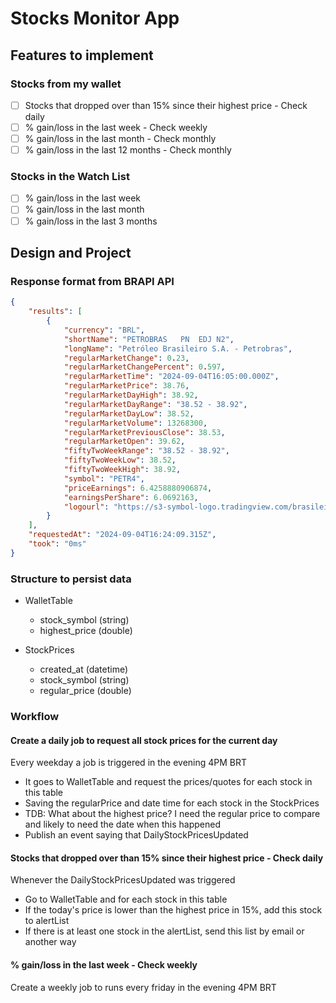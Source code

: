 # Stocks Monitor App

## Features to implement

### Stocks from my wallet

- [ ] Stocks that dropped over than 15% since their highest price - Check daily
- [ ] % gain/loss in the last week - Check weekly
- [ ] % gain/loss in the last month - Check monthly
- [ ] % gain/loss in the last 12 months - Check monthly

### Stocks in the Watch List

- [ ] % gain/loss in the last week
- [ ] % gain/loss in the last month
- [ ] % gain/loss in the last 3 months

## Design and Project

### Response format from BRAPI API
```json
{
    "results": [
        {
            "currency": "BRL",
            "shortName": "PETROBRAS   PN  EDJ N2",
            "longName": "Petróleo Brasileiro S.A. - Petrobras",
            "regularMarketChange": 0.23,
            "regularMarketChangePercent": 0.597,
            "regularMarketTime": "2024-09-04T16:05:00.000Z",
            "regularMarketPrice": 38.76,
            "regularMarketDayHigh": 38.92,
            "regularMarketDayRange": "38.52 - 38.92",
            "regularMarketDayLow": 38.52,
            "regularMarketVolume": 13268300,
            "regularMarketPreviousClose": 38.53,
            "regularMarketOpen": 39.62,
            "fiftyTwoWeekRange": "38.52 - 38.92",
            "fiftyTwoWeekLow": 38.52,
            "fiftyTwoWeekHigh": 38.92,
            "symbol": "PETR4",
            "priceEarnings": 6.4258880906874,
            "earningsPerShare": 6.0692163,
            "logourl": "https://s3-symbol-logo.tradingview.com/brasileiro-petrobras--big.svg"
        }
    ],
    "requestedAt": "2024-09-04T16:24:09.315Z",
    "took": "0ms"
}
```

### Structure to persist data

- WalletTable
  - stock_symbol (string)
  - highest_price (double)

- StockPrices
  - created_at (datetime)
  - stock_symbol (string)
  - regular_price (double)

### Workflow

#### Create a daily job to request all stock prices for the current day
Every weekday a job is triggered in the evening 4PM BRT
- It goes to WalletTable and request the prices/quotes for each stock in this table
- Saving the regularPrice and date time for each stock in the StockPrices
- TDB: What about the highest price? I need the regular price to compare and likely to need the date when this happened
- Publish an event saying that DailyStockPricesUpdated

#### Stocks that dropped over than 15% since their highest price - Check daily
Whenever the DailyStockPricesUpdated was triggered
- Go to WalletTable and for each stock in this table
- If the today's price is lower than the highest price in 15%, add this stock to alertList
- If there is at least one stock in the alertList, send this list by email or another way

#### % gain/loss in the last week - Check weekly
Create a weekly job to runs every friday in the evening 4PM BRT
